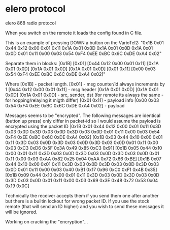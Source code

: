 # elero protocol
elero 868 radio protocol

When you switch on the remote it loads the config found in C file.

This is an example of pressing DOWN a button on the VarioTel2:
"0x1B 0x01 0x44 0x12 0x00 0x01 0x11 0x1A 0x01 0x0D 0x1A 0x01 0x0D 0x1A 0x01 0x0D 0x01 0x11 0x00 0x03 0x54 0xF4 0xEE 0xBC 0x6C 0xDE 0xA4 0x02"

Separate them in blocks:
[0x1B] [0x01] [0x44 0x12 0x00 0x01 0x11] [0x1A 0x01 0x0D] [0x1A 0x01 0x0D] [0x1A 0x01 0x0D] [0x01 0x11] [0x00 0x03 0x54 0xF4 0xEE 0xBC 0x6C 0xDE 0xA4 0x02]"

Where
[0x1B] - packet length.
[0x01]  - msg counter/id always increments by 1
[0x44 0x12 0x00 0x01 0x11] - msg header
[0x1A 0x01 0x0D] [0x1A 0x01 0x0D] [0x1A 0x01 0x0D] - src, sender, dst (for remote its always the same - for hopping/relaying it migth differ)
[0x01 0x11] - payload info
[0x00 0x03 0x54 0xF4 0xEE 0xBC 0x6C 0xDE 0xA4 0x02] - payload

Messages seems to be "encrypted". The following messages are identical (button up press) only differ in packet-id so I would assume the payload is encrypted using the packet ID
[0x1B 0x01 0x44 0x12 0x00 0x01 0x11 0x3D 0x03 0x0D 0x3D 0x03 0x0D 0x3D 0x03 0x0D 0x01 0x11 0x00 0x03 0x54 0xF4 0xEE 0xBC 0x6C 0xDE 0xA4 0x02]
[0x1B 0x03 0x44 0x10 0x00 0x01 0x11 0x3D 0x03 0x0D 0x3D 0x03 0x0D 0x3D 0x03 0x0D 0x01 0x11 0x00 0x03 0xC3 0xD6 0x5F 0x3A 0x49 0x85 0xC3 0x91]
[0x1B 0x05 0x44 0x10 0x00 0x01 0x11 0x3D 0x03 0x0D 0x3D 0x03 0x0D 0x3D 0x03 0x0D 0x01 0x11 0x00 0x03 0xAA 0x82 0x25 0x04 0xAA 0x72 0x66 0xBE]
[0x1B 0x07 0x44 0x10 0x00 0x01 0x11 0x3D 0x03 0x0D 0x3D 0x03 0x0D 0x3D 0x03 0x0D 0x01 0x11 0x00 0x03 0x40 0xB1 0x17 0x96 0xC0 0xF1 0x4B 0x35]
[0x1B 0x09 0x44 0x10 0x00 0x01 0x11 0x3D 0x03 0x0D 0x3D 0x03 0x0D 0x3D 0x03 0x0D 0x01 0x11 0x00 0x03 0x69 0x3E 0x48 0x72 0x53 0x04 0x19 0x0C]

Technically the receiver accepts them if you send them one after another but there is a builtin lockout for wrong packet ID.
If you use the stock remote (that will send an ID higher) and you wish to send these messages it will be ignored.

Working on cracking the "encryption"...
